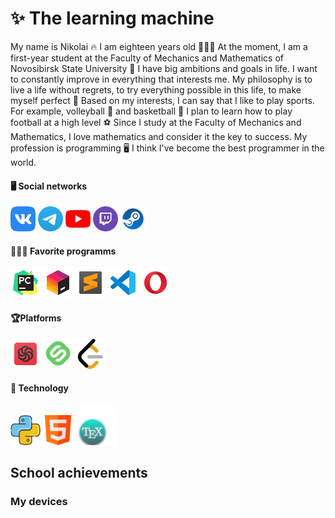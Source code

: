 # ✨ The learning machine
My name is Nikolai 🔥 I am eighteen years old 🧑🏻‍💻 At the moment, I am a first-year student at the Faculty of Mechanics and Mathematics of Novosibirsk State University 🪪 I have big ambitions and goals in life. I want to constantly improve in everything that interests me. My philosophy is to live a life without regrets, to try everything possible in this life, to make myself perfect 💼
Based on my interests, I can say that I like to play sports. For example, volleyball 🏐 and basketball 🏀 I plan to learn how to play football at a high level ⚽ Since I study at the Faculty of Mechanics and Mathematics, I love mathematics and consider it the key to success. My profession is programming 🖥️ I think I've become the best programmer in the world.


#### 🖥️ Social networks

<a href="https://vk.com/n1k17"><img src="Image png Icon/Social/Icon VK" alt="Error" height="40"/></a>
<a href="https://t.me/prof_n1k17"><img src="Image png Icon/Social/Icon Telegram" alt="Error" height="40"/></a>
<a href="https://www.youtube.com/@n1k17-lite"><img src="Image png Icon/Social/Icon YouTube" alt="Error" height="40"/></a>
<a href="https://www.twitch.tv/may_flower_17"><img src="Image png Icon/Social/Icon Twitch" alt="Error" height="40"/></a>
<a href="https://steamcommunity.com/profiles/76561199596928911/"><img src="Image png Icon/Social/Icon Steam" height="40"></a>

#### 👩🏻‍💻 Favorite programms

<img src="Image png Icon/Programms/Icon PyCharm" height="48"/></a>
<img src="Image png Icon/Programms/Icon Toolbox" height="48"/></a>
<img src="Image png Icon/Programms/Icon Sublime Text" height="48"/></a>
<img src="Image png Icon/Programms/Icon VS code" height="48"/></a>
<img src="Image png Icon/Programms/Icon Opera" heigth="48"/></a>


#### 🏆Platforms
<img src="Image png Icon/Platforms/Icon Codewars" heigth="48"/></a>
<img src="Image png Icon/Platforms/Icon Stepik" height="48"/></a>
<img src="Image png Icon/Platforms/Icon LeetCode" height="48"/></a>

#### 🤖 Technology
<img src="Image png Icon/Technology/Icon Python" height="48"/></a>
<img src="Image png Icon/Technology/Icon HTML" height="48"/></a>
<img src="Image png Icon/Technology/Icon LaTeX" height="64"/></a>

## School achievements


### My devices


















